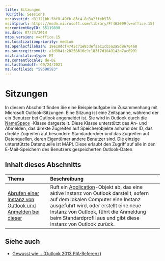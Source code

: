 ```yaml
---
title: Sitzungen
TOCTitle: Sessions
ms:assetid: d81121bb-5bf8-49fb-83c4-8d3a2ffeb978
ms:mtpsurl: https://msdn.microsoft.com/library/Ff462099(v=office.15)
ms:contentKeyID: 55119890
ms.date: 07/24/2014
mtps_version: v=office.15
ms.localizationpriority: medium
ms.openlocfilehash: 19e18dcf4742c71e83defaac1cb5a2a5d8e764a8
ms.sourcegitcommit: a1d9041c20256616c9c183f7d1049142a7ac6991
ms.translationtype: MT
ms.contentlocale: de-DE
ms.lasthandoff: 09/24/2021
ms.locfileid: "59590583"
---
```

# <a name="sessions"></a>Sitzungen

In diesem Abschnitt finden Sie eine Beispielaufgabe im Zusammenhang mit Microsoft Outlook-Sitzungen. Eine Sitzung ist eine Zeitspanne, während der ein Benutzer bei Outlook angemeldet ist. Sie wird in Outlook durch die [NameSpace](https://msdn.microsoft.com/library/bb645857\(v=office.15\)) -Klasse dargestellt. Diese Klasse unterstützt das An- und Abmelden, das direkte Zugreifen auf Speicherobjekte anhand der ID, das direkte Zugreifen auf besondere Standardordner und das Zugreifen auf Datenquellen, deren Eigentümer andere Benutzer sind. Die einzige unterstützte Datenquelle ist MAPI. Diese erlaubt den Zugriff auf alle in den E-Mail-Speichern des Benutzers gespeicherten Outlook-Daten.

## <a name="in-this-section"></a>Inhalt dieses Abschnitts

|Thema|Beschreibung|
|:----|:----------|
|[Abrufen einer Instanz von Outlook und Anmelden bei dieser](how-to-get-and-log-on-to-an-instance-of-outlook.md)  |Ruft ein [Application](https://msdn.microsoft.com/library/bb646615\(v=office.15\))-Objekt ab, das eine aktive Instanz von Outlook darstellt, sofern auf dem lokalen Computer eine Instanz ausgeführt wird, oder erstellt eine neue Instanz von Outlook, führt die Anmeldung beim Standardprofil aus und gibt diese Instanz von Outlook zurück.|

## <a name="see-also"></a>Siehe auch

- [Gewusst wie... (Outlook 2013 PIA-Referenz)](how-do-i-outlook-2013-pia-reference.md)

